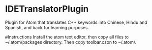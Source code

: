 # IDETranslatorPlugin
Plugin for Atom that translates C++ keywords into Chinese, Hindu and Spanish, and back for learning purposes.

#Instructions
Install the atom text editor, then copy all files to ~/.atom/packages directory. Then copy toolbar.cson to ~/.atom/.
